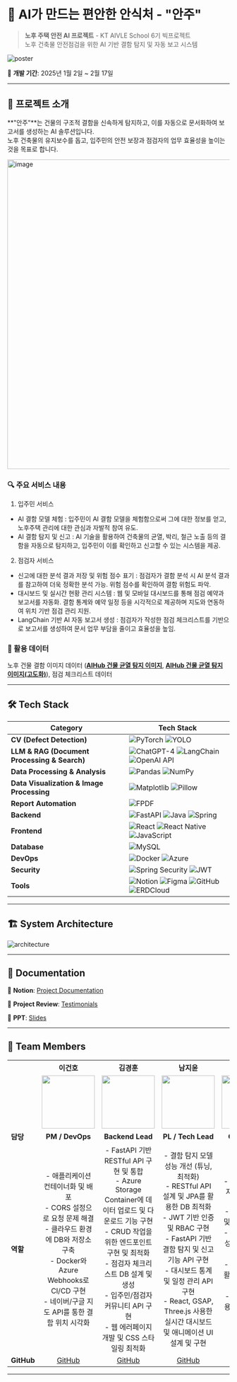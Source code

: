 # 🏡 AI가 만드는 편안한 안식처 - "안주"

> **노후 주택 안전 AI 프로젝트** - KT AIVLE School 6기 빅프로젝트  
> 노후 건축물 안전점검을 위한 AI 기반 결함 탐지 및 자동 보고 시스템

![poster](https://github.com/user-attachments/assets/1f62d13f-e62d-45e5-9a6d-efd08fc9d8ee)

📅 **개발 기간**: 2025년 1월 2일 ~ 2월 17일

---

## 🌟 프로젝트 소개
**"안주"**는 건물의 구조적 결함을 신속하게 탐지하고, 이를 자동으로 문서화하여 보고서를 생성하는 AI 솔루션입니다.  
노후 건축물의 유지보수를 돕고, 입주민의 안전 보장과 점검자의 업무 효율성을 높이는 것을 목표로 합니다.

<img width="700" alt="image" src="https://github.com/user-attachments/assets/361cc837-947f-4b16-ad69-7ccb5c313400" />


### 🔍 주요 서비스 내용
1. 입주민 서비스
- AI 결함 모델 체험 : 입주민이 AI 결함 모델을 체험함으로써 그에 대한 정보를 얻고, 노후주택 관리에 대한 관심과 자발적 참여 유도.
- AI 결함 탐지 및 신고 : AI 기술을 활용하여 건축물의 균열, 박리, 철근 노출 등의 결함을 자동으로 탐지하고, 입주민이 이를 확인하고 신고할 수 있는 시스템을 제공.

2. 점검자 서비스
- 신고에 대한 분석 결과 저장 및 위험 점수 표기 : 점검자가 결함 분석 시 AI 분석 결과를 참고하여 더욱 정확한 분석 가능. 위험 점수를 확인하여 결함 위험도 파악.
- 대시보드 및 실시간 현황 관리 시스템 : 웹 및 모바일 대시보드를 통해 점검 예약과 보고서를 자동화. 결함 통계와 예약 일정 등을 시각적으로 제공하며 지도와 연동하여 위치 기반 점검 관리 지원.
- LangChain 기반 AI 자동 보고서 생성 : 점검자가 작성한 점검 체크리스트를 기반으로 보고서를 생성하여 문서 업무 부담을 줄이고 효율성을 높임.
  
### 🎯 활용 데이터  
노후 건물 결함 이미지 데이터 (**[AIHub 건물 균열 탐지 이미지](https://www.aihub.or.kr/aihubdata/data/view.do?currMenu=&topMenu=&aihubDataSe=data&dataSetSn=162)**, **[AIHub 건물 균열 탐지 이미지(고도화)](https://www.aihub.or.kr/aihubdata/data/view.do?currMenu=&topMenu=&aihubDataSe=data&dataSetSn=71769)**), 점검 체크리스트 데이터  


---

## 🛠️ Tech Stack

| Category      | Tech Stack |
|--------------|--------------------------------|
| **CV (Defect Detection)** | ![PyTorch](https://img.shields.io/badge/PyTorch-EE4C2C?style=flat&logo=pytorch&logoColor=white) ![YOLO](https://img.shields.io/badge/YOLO-00FFFF?style=flat&logo=opencv&logoColor=white) |
| **LLM & RAG (Document Processing & Search)** | ![ChatGPT-4](https://img.shields.io/badge/ChatGPT--4-412991?style=flat&logo=openai&logoColor=white) ![LangChain](https://img.shields.io/badge/LangChain-ffb703?style=flat&logo=python&logoColor=white) ![OpenAI API](https://img.shields.io/badge/OpenAI-412991?style=flat&logo=openai&logoColor=white) |
| **Data Processing & Analysis** | ![Pandas](https://img.shields.io/badge/Pandas-150458?style=flat&logo=pandas&logoColor=white) ![NumPy](https://img.shields.io/badge/NumPy-013243?style=flat&logo=numpy&logoColor=white) |
| **Data Visualization & Image Processing** | ![Matplotlib](https://img.shields.io/badge/Matplotlib-3776AB?style=flat&logo=python&logoColor=white) ![Pillow](https://img.shields.io/badge/Pillow-FFC0CB?style=flat&logo=python&logoColor=white) |
| **Report Automation** | ![FPDF](https://img.shields.io/badge/FPDF-FF6F00?style=flat&logo=adobeacrobatreader&logoColor=white) |
| **Backend**   | ![FastAPI](https://img.shields.io/badge/FastAPI-009688?style=flat&logo=fastapi&logoColor=white) ![Java](https://img.shields.io/badge/Java-007396?style=flat&logo=openjdk&logoColor=white) ![Spring](https://img.shields.io/badge/Spring-6DB33F?style=flat&logo=spring&logoColor=white) |
| **Frontend**  | ![React](https://img.shields.io/badge/React-61DAFB?style=flat&logo=react&logoColor=white) ![React Native](https://img.shields.io/badge/React%20Native-61DAFB?style=flat&logo=react&logoColor=white) ![JavaScript](https://img.shields.io/badge/JavaScript-F7DF1E?style=flat&logo=javascript&logoColor=white) |
| **Database**  | ![MySQL](https://img.shields.io/badge/MySQL-4479A1?style=flat&logo=mysql&logoColor=white) |
| **DevOps**    | ![Docker](https://img.shields.io/badge/Docker-2496ED?style=flat&logo=docker&logoColor=white) ![Azure](https://img.shields.io/badge/Azure-0078D4?style=flat&logo=microsoft-azure&logoColor=white) |
| **Security**  | ![Spring Security](https://img.shields.io/badge/Spring%20Security-6DB33F?style=flat&logo=spring&logoColor=white) ![JWT](https://img.shields.io/badge/JWT-000000?style=flat&logo=json-web-tokens&logoColor=white) |
| **Tools**  | ![Notion](https://img.shields.io/badge/Notion-000000?style=flat&logo=notion&logoColor=white) ![Figma](https://img.shields.io/badge/Figma-F24E1E?style=flat&logo=figma&logoColor=white) ![GitHub](https://img.shields.io/badge/GitHub-181717?style=flat&logo=github&logoColor=white) ![ERDCloud](https://img.shields.io/badge/ERDCloud-0080FF?style=flat&logoColor=white) |

---

## 🏗️ System Architecture

![architecture](https://github.com/user-attachments/assets/7550dc0d-ba7c-4910-9701-3e8381c641d6)


---

## 📖 Documentation

📌 **Notion**: [Project Documentation](https://scarce-sweatshirt-fdb.notion.site/19db1ca2aef380a58b14e2b04e3dc611?pvs=4)

📌 **Project Review**: [Testimonials](https://drive.google.com/file/d/1k76NBAO6u8DexW48oakvgDsmSix5Zx90/view)

📌 **PPT**: [Slides](https://drive.google.com/file/d/1H_tA5ZEzs_UweFeldMJ2lhI6RDpdx3oW/view)

---

## 🤝 Team Members

<table align="center">
  <tr>
    <th style="text-align:center"> </th>
    <th style="text-align:center">이건호</th>
    <th style="text-align:center">김경훈</th>
    <th style="text-align:center">남지윤</th>
    <th style="text-align:center">문소연</th>
    <th style="text-align:center">이예찬</th>
  </tr>
  <tr>
    <td></td>
    <td align="center"><img src="https://github.com/gh-56.png" width="120"></td>
    <td align="center"><img src="https://github.com/KK-Hoon.png" width="120"></td>
    <td align="center"><img src="https://github.com/jiva-z.png" width="120"></td>
    <td align="center"><img src="https://github.com/dotz0ver.png" width="120"></td>
    <td align="center"><img src="https://github.com/yechan47.png" width="120"></td>
  </tr>
  <tr>
    <td><strong>담당</strong></td>
    <td align="center"><strong>PM / DevOps</strong></td>
    <td align="center"><strong>Backend Lead</strong></td>
    <td align="center"><strong>PL / Tech Lead</strong></td>
    <td align="center"><strong>Co-AI Lead</strong></td>
    <td align="center"><strong>Co-AI Lead</strong></td>
  </tr>
  <tr>
    <td><strong>역할</strong></td>
    <td align="center">
      - 애플리케이션 컨테이너화 및 배포 <br>
      - CORS 설정으로 요청 문제 해결 <br>
      - 클라우드 환경에 DB와 저장소 구축 <br>
      - Docker와 Azure Webhooks로 CI/CD 구현 <br>
      - 네이버/구글 지도 API를 통한 결함 위치 시각화
    </td>
    <td align="center">
      - FastAPI 기반 RESTful API 구현 및 통합 <br>
      - Azure Storage Container에 데이터 업로드 및 다운로드 기능 구현 <br>
      - CRUD 작업을 위한 엔드포인트 구현 및 최적화 <br>
      - 점검자 체크리스트 DB 설계 및 생성 <br>
      - 입주민/점검자 커뮤니티 API 구현 <br>
      - 웹 에러페이지 개발 및 CSS 스타일링 최적화
    </td>
    <td align="center">
      - 결함 탐지 모델 성능 개선 (튜닝, 최적화) <br>
      - RESTful API 설계 및 JPA를 활용한 DB 최적화 <br>
      - JWT 기반 인증 및 RBAC 구현 <br>
      - FastAPI 기반 결함 탐지 및 신고 기능 API 구현 <br>
      - 대시보드 통계 및 일정 관리 API 구현 <br>
      - React, GSAP, Three.js 사용한 실시간 대시보드 및 애니메이션 UI 설계 및 구현
    </td>
    <td align="center">
      - 건축물 결함 탐지 AI 모델 개발 (YOLO) <br>
      - 이미지 전처리 및 데이터셋 구축 <br>
      - 결함 탐지 모델 성능 개선 (튜닝, 최적화) <br>
      - LangChain을 활용한 보고서 구성 <br>
      - FastAPI를 활용한 CV 모델 배포
    </td>
    <td align="center">
      - LLM 기반 보고서 자동 생성 (GPT-4, LangChain) <br>
      - 데이터 검색 및 RAG (Retrieval-Augmented Generation) 구현 <br>
      - 결함 탐지 모델 성능 개선 (튜닝, 최적화) <br>
      - LangChain을 활용한 문서 요약 및 보고서 구성 <br>
      - LLM 프롬프트 최적화 및 성능 개선
    </td>
  </tr>
  <tr>
    <td><strong>GitHub</strong></td>
    <td align="center"><a href="https://github.com/gh-56">GitHub</a></td>
    <td align="center"><a href="https://github.com/KK-Hoon">GitHub</a></td>
    <td align="center"><a href="https://github.com/jiva-z">GitHub</a></td>
    <td align="center"><a href="https://github.com/dotz0ver">GitHub</a></td>
    <td align="center"><a href="https://github.com/yechan47">GitHub</a></td>
  </tr>
</table>



---

